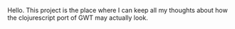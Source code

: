 Hello.
This project is the place where I can keep all my thoughts about how the clojurescript port of GWT may actually look.